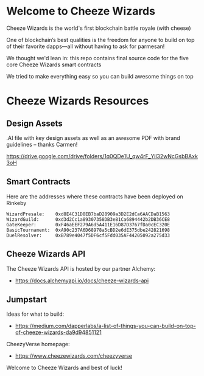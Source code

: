 
# Welcome to Cheeze Wizards

Cheeze Wizards is the world's first blockchain battle royale (with cheese)

One of blockchain’s best qualities is the freedom for anyone to build on top of their favorite dapps––all without having to ask for parmesan! 

We thought we'd lean in: this repo contains final source code for the five core Cheeze Wizards smart contracts 

We tried to make everything easy so you can build  awesome things on top


# Cheeze Wizards Resources

## Design Assets

.AI file with key design assets as well as an awesome PDF with brand guidelines – thanks Carmen! 

https://drive.google.com/drive/folders/1q0QDe1U_qw4rF_Yil32wNcGsbBAxk3oH


## Smart Contracts

Here are the addresses where these contracts have been deployed on Rinkeby

```
WizardPresale:    0xd8E4C31D8EB7baD28909a3D2E2dCa6AACDaB1563
WizardGuild:      0xd3d2Cc1a89307358DB3e81Ca6894442b2DB36CE8
GateKeeper:       0xF46aEEF279A6d5A411E16D87D3767fDa0cEC320E
BasicTournament:  0xA90c237A6D68978a5cBD2e6dE375dbe242821698
DuelResolver:     0xB789e4047f5DF6cf5Fdd035AF44205092a275d33
```


## Cheeze Wizards API

The Cheeze Wizards API is hosted by our partner Alchemy: 
* https://docs.alchemyapi.io/docs/cheeze-wizards-api


## Jumpstart

Ideas for what to build: 
* https://medium.com/dapperlabs/a-list-of-things-you-can-build-on-top-of-cheeze-wizards-da9d94851121

CheezyVerse homepage:
* https://www.cheezewizards.com/cheezyverse

Welcome to Cheeze Wizards and best of luck!

